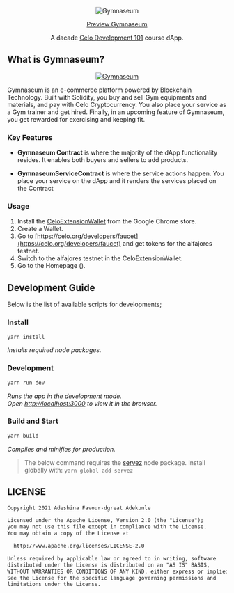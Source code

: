 <p align="center">
  <img src="https://i.ibb.co/gWvYRhj/Gymnaseum.png" alt="Gymnaseum"/>
</p>

<p align="center">
  <a href="" target="_blank">Preview Gymnaseum </a>
</p>

<p align="center">
  A dacade <a href="https://dacade.org/communities/celo-development-101" target="_blank">Celo Development 101</a> course dApp.
</p>


## What is Gymnaseum?

<p align="center">
  <a href="" target="_blank"><img src="https://i.ibb.co/gWvYRhj/Gymnaseum.png" alt="Gymnaseum"></a>
</p>

<p> Gymnaseum is an e-commerce platform powered by Blockchain Technology. Built with Solidity, you buy and sell Gym equipments and materials, and pay with Celo Cryptocurrency. You also place your service as a Gym trainer and get hired. Finally, in an upcoming feature of Gymnaseum, you get rewarded for exercising and keeping fit.</p>

### Key Features

* **Gymnaseum Contract** is where the majority of the dApp functionality resides. It enables both buyers and sellers to add products. 

* **GymnaseumServiceContract** is where the service actions happen. You place your service on the dApp and it renders the services placed on the Contract


### Usage

1. Install the [CeloExtensionWallet](https://chrome.google.com/webstore/detail/celoextensionwallet/kkilomkmpmkbdnfelcpgckmpcaemjcdh?hl=en) from the Google Chrome store.
2. Create a Wallet.
3. Go to [https://celo.org/developers/faucet](https://celo.org/developers/faucet) and get tokens for the alfajores testnet.
4. Switch to the alfajores testnet in the CeloExtensionWallet.
5. Go to the Homepage ().

## Development Guide

Below is the list of available scripts for developments;

### Install

```bash
yarn install
```

*Installs required node packages.*

### Development

```bash
yarn run dev
```

*Runs the app in the development mode.\
Open [http://localhost:3000](http://localhost:3000) to view it in the browser.*

### Build and Start

```bash
yarn build
```

*Compiles and minifies for production.*

> The below command requires the [servez](https://yarnpkg.com/en/docs/cli/install) node package. Install globally with: ```yarn global add servez```



## LICENSE

```md
Copyright 2021 Adeshina Favour-dgreat Adekunle

Licensed under the Apache License, Version 2.0 (the "License");
you may not use this file except in compliance with the License.
You may obtain a copy of the License at

  http://www.apache.org/licenses/LICENSE-2.0

Unless required by applicable law or agreed to in writing, software
distributed under the License is distributed on an "AS IS" BASIS,
WITHOUT WARRANTIES OR CONDITIONS OF ANY KIND, either express or implied.
See the License for the specific language governing permissions and
limitations under the License.
```
